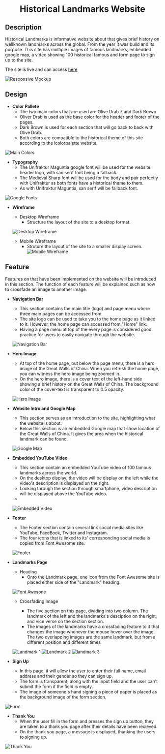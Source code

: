 <h1 align="center">Historical Landmarks Website</h1>

## Description

Historical Landmarks is informative website about that gives brief history on wellknown landmarks across the global. From the year it was build and its purpose. This site has multiple images of famous landmarks, embedded google map, a video showing 100 historical famous and form page to sign up to the site. 

The site is live and can access [here](https://krandon1986.github.io/project-1-htlm-css/index.html) 

![Responsive Mockup](assets/screenshots/amiresponsive.png)

## Design

- __Color Pallete__
    - The two main colors that are used are Olive Drab 7 and Dark Brown.
    - Oliver Drab is used as the base color for the header and footer of the pages.
    - Dark Brown is used for each section that will go back to back with Olive Drab.
    - Both colors are compatible to the historical theme of this site according to the icolorpalette website.

![Main Colors](assets/screenshots/color-pallete.png)

- __Typography__
    - The Unifraktur Maguntia google font will be used for the website header logo, with san serif font being a fallback.
    - The Medieval Sharp font will be used for the body and pair perfectly with Unifraktur as both fonts have a historical theme to them.
    - As with Unifraktur Maguntia, san serif will be fallback font. 


![Google Fonts](assets/screenshots/google-fonts.png)

- __Wireframe__
    - Desktop Wireframe
        - Structure the layout of the site to a desktop format.

    ![Desktop Wireframe](assets/screenshots/desktop-wireframe.png)
    
    - Mobile Wireframe
        - Struture the layout of the site to a smaller display screen.
    ![Mobile Wireframe](assets/screenshots/mobile-wireframe%20(1).png) 

## Feature
Features on that have been implemented on the website will be introduced in this section. The function of each feature will be explained such as how to crossfade an image to another image. 

- __Navigation Bar__ 

    - This section contains the main title (logo) and page menu where three main pages can be accessed from.
    - The site logo can be used to take you to the home page as it linked to it. However, the home page can accessed from "Home" link.
    - Having a page menu at top of the every page is considered good practice for users to easily navigate through the website. 
    
     ![Navigation Bar](assets/screenshots/navigation-bar.png)

- __Hero Image__ 

    - At top of the home page, but below the page menu, there is a hero image of the Great Walls of China. When you refresh the home page, you can witness the hero image being zoomed in.
    - On the hero image, there is a cover text of the left-hand side showing a brief history on the Great Walls of China. The background color of the cover-text is transparent to 0.5 opacity. 

    ![Hero Image](assets/screenshots/hero-image.png) 


- __Website Intro and Google Map__

    - This section serves as an introduction to the site, highlighting what the website is about.
    - Below this section is an embedded Google map that show location of the Great Walls of China. It gives the area when the historical landmark can be found. 

    ![Google Map](assets/screenshots/google-map.png)

- __Embedded YouTube Video__ 
    
    - This section contain an embedded YouTube video of 100 famous landmarks across the world.
    - On the desktop display, the video will be display on the left while the video's description is displayed on the right.
    - Looking through the section through smartphone, video description will be displayed above the YouTube video. 
    - 

    ![Embedded Video](assets/screenshots/video-embed.png)

- __Footer__

    - The Footer section contain several link social media sites like YouTube, FaceBook, Twitter and Instagram.
    - The four icons that is linked to its' corresponding social media is copied from Font Awesome site.

    ![Footer](assets/screenshots/footer.png)

- __Landmarks Page__

    -  Heading
        - Onto the Landmark page, one icon from the Font Awesome site is placed either side of the "Landmark" heading. 
    
    ![Font Awesone](assets/screenshots/font-awesone.jpg)

    - Crossfading Image
       
        - The five section on this page, dividing into two column. The landmark of the left and the landmarks's desciption on the right, and vice verse on the section section.
        - The images of the landmarks have a crossfading feature to it that changes the image whenever the mouse hover over the image. The two overlapping images are the same landmark, but from a different position and different times 

    ![Landmark 1](assets/screenshots/landmarks-a.png)
    ![Landmark 2](assets/screenshots/landmarks-b.png)
    ![landmark 3](assets/screenshots/landmarks-c.png)

- __Sign Up__
   
    - In this page, it will allow the user to enter their full name, email address and their gender so they can sign up. 
    - The form is transparent, along with the input field and the user can't submit the form if the field is empty.
    - The image of someone's hand signing a piece of paper is placed as the background image of the form section.  

![Form](assets/screenshots/form.png)

- __Thank You__
    - When the user fill in the form and presses the sign up button, they are taken to a thank you page after their details have been recieved. 
    - On the thank you page, a message is displayed, thanking the users to signing up. 

![Thank You](assets/screenshots/thank-you.png)






 
